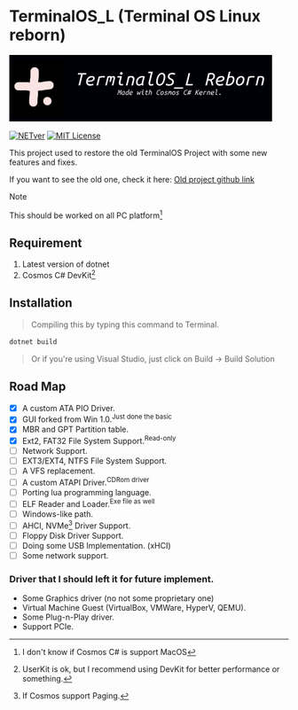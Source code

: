 # TerminalOS_L (Terminal OS Linux reborn)
![sign](Artwork/OS_Sign.png)

[![NETver](https://img.shields.io/badge/.Net_version-8.0-green?logo=dotnet&?style=flat)](https://dotnet.microsoft.com/en-us/download/dotnet/8.0)
[![MIT License](https://img.shields.io/badge/License-MIT-green.svg)](https://choosealicense.com/licenses/mit/)

This project used to restore the old TerminalOS Project with some new features and fixes.

If you want to see the old one, check it here: [Old project github link](https://github.com/CodeCs1/TerminalOS-v1-C-)

> [!NOTE]
> This should be worked on all PC platform[^1]

## Requirement
1. Latest version of dotnet 
2. Cosmos C# DevKit[^2]

## Installation
> Compiling this by typing this command to Terminal.
```sh
dotnet build
```
> Or if you're using Visual Studio, just click on Build -> Build Solution

## Road Map
- [x] A custom ATA PIO Driver.
- [x] GUI forked from Win 1.0.<sup>Just done the basic</sup>
- [x] MBR and GPT Partition table.
- [x] Ext2, FAT32 File System Support.<sup>Read-only</sup>
- [ ] Network Support.
- [ ] EXT3/EXT4, NTFS File System Support.
- [ ] A VFS replacement.
- [ ] A custom ATAPI Driver.<sup>CDRom driver</sup>
- [ ] Porting lua programming language.
- [ ] ELF Reader and Loader.<sup>Exe file as well</sup>
- [ ] Windows-like path.
- [ ] AHCI, NVMe[^3] Driver Support.
- [ ] Floppy Disk Driver Support.
- [ ] Doing some USB Implementation. (xHCI)
- [ ] Some network support.

### Driver that I should left it for future implement.
- Some Graphics driver (no not some proprietary one)
- Virtual Machine Guest (VirtualBox, VMWare, HyperV, QEMU).
- Some Plug-n-Play driver.
- Support PCIe.


[^1]: I don't know if Cosmos C# is support MacOS
[^2]: UserKit is ok, but I recommend using DevKit for better performance or something.
[^3]: If Cosmos support Paging.
